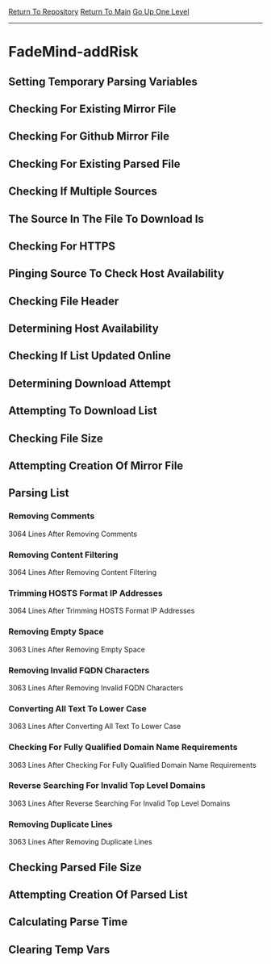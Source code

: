 [Return To Repository](https://github.com/deathbybandaid/piholeparser/)
[Return To Main](https://github.com/deathbybandaid/piholeparser/blob/master/RecentRunLogs/Mainlog.md)
[Go Up One Level](https://github.com/deathbybandaid/piholeparser/blob/master/RecentRunLogs/TopLevelScripts/30-Processing-Blacklists.md)
____________________________________
# FadeMind-addRisk
## Setting Temporary Parsing Variables
## Checking For Existing Mirror File
## Checking For Github Mirror File
## Checking For Existing Parsed File
## Checking If Multiple Sources
## The Source In The File To Download Is
## Checking For HTTPS
## Pinging Source To Check Host Availability
## Checking File Header
## Determining Host Availability
## Checking If List Updated Online
## Determining Download Attempt
## Attempting To Download List
## Checking File Size
## Attempting Creation Of Mirror File
## Parsing List
### Removing Comments
3064 Lines After Removing Comments
### Removing Content Filtering
3064 Lines After Removing Content Filtering
### Trimming HOSTS Format IP Addresses
3064 Lines After Trimming HOSTS Format IP Addresses
### Removing Empty Space
3063 Lines After Removing Empty Space
### Removing Invalid FQDN Characters
3063 Lines After Removing Invalid FQDN Characters
### Converting All Text To Lower Case
3063 Lines After Converting All Text To Lower Case
### Checking For Fully Qualified Domain Name Requirements
3063 Lines After Checking For Fully Qualified Domain Name Requirements
### Reverse Searching For Invalid Top Level Domains
3063 Lines After Reverse Searching For Invalid Top Level Domains
### Removing Duplicate Lines
3063 Lines After Removing Duplicate Lines
## Checking Parsed File Size
## Attempting Creation Of Parsed List
## Calculating Parse Time
## Clearing Temp Vars
